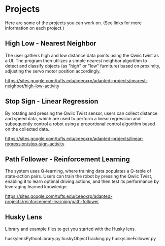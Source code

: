 # Projects

Here are some of the projects you can work on.  (See links for more information on each project.)

## High Low - Nearest Neighbor

The user gathers high and low distance data points using the Qwiic twist as a UI. The program then utilizes a simple nearest neighbor algorithm to detect and classify objects (as "high" or "low" furniture) based on proximity, adjusting the servo motor position accordingly.

https://sites.google.com/tufts.edu/ceeoxrp/adapted-projects/nearest-neighbor/high-low-activity

## Stop Sign - Linear Regression

By rotating and pressing the Qwiic Twist sensor, users can collect distance and speed data, which are used to perform a linear regression and subsequently control a robot using a proportional control algorithm based on the collected data.

https://sites.google.com/tufts.edu/ceeoxrp/adapted-projects/linear-regression/stop-sign-activity

## Path Follower - Reinforcement Learning

The system uses Q-learning, where training data populates a Q-table of state-action pairs. Users can train the robot by pressing the Qwiic Twist, enabling it to learn optimal driving actions, and then test its performance by leveraging learned knowledge.

https://sites.google.com/tufts.edu/ceeoxrp/adapted-projects/reinforcement-learning/path-follower

## Husky Lens

Library and example files to get you started with the Husky lens. 

huskylensPythonLibrary.py
huskyObjectTracking.py
huskyLineFollower.py
